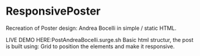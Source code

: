# ResponsivePoster

Recreation of Poster design: Andrea Bocelli in simple / static HTML.

LIVE DEMO HERE:PostAndreaBocelli.surge.sh
Basic html structur, the post is built using: Grid to position the elements and make it responsive.
